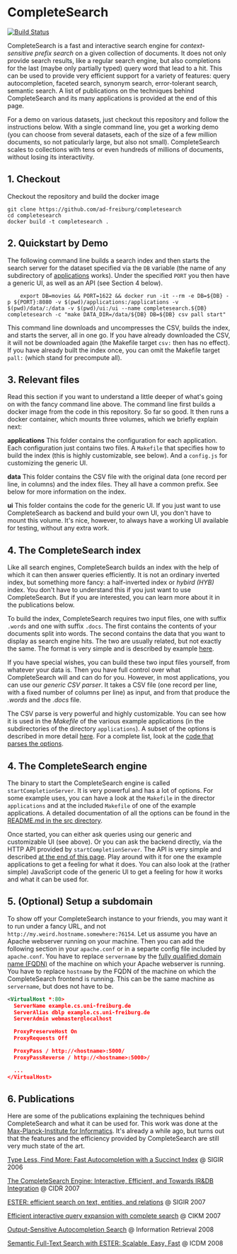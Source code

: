 # CompleteSearch

[![Build
Status](https://travis-ci.com/ad-freiburg/completesearch.svg?branch=master)](https://travis-ci.com/ad-freiburg/completesearch)

CompleteSearch is a fast and interactive search engine for *context-sensitive prefix search* on a given collection of documents.
It does not only provide search results, like a regular search engine,
but also completions for the last (maybe only partially typed) query word that lead to a hit.
This can be used to provide very efficient support for a variety of features:
query autocompletion, faceted search, synonym search, error-tolerant search, semantic search.
A list of publications on the techniques behind CompleteSearch and its many applications is provided at the end of this page.

For a demo on various datasets, just checkout this repository and follow the instructions below.
With a single command line, you get a working demo (you can choose from several datasets,
each of the size of a few million documents, so not paticularly large, but also not small).
CompleteSearch scales to collections with tens or even hundreds of millions of documents,
without losing its interactivity.

## 1. Checkout

Checkout the repository and build the docker image

    git clone https://github.com/ad-freiburg/completesearch
    cd completesearch
    docker build -t completesearch .

## 2. Quickstart by Demo

The following command line builds a search index and then starts the search server
for the dataset specified via the `DB` variable (the name of any subdirectory of [applications](applications/) works).
Under the specified `PORT` you then have a generic UI, as well as an API (see Section 4 below).

        export DB=movies && PORT=1622 && docker run -it --rm -e DB=${DB} -p ${PORT}:8080 -v $(pwd)/applications:/applications -v $(pwd)/data/:/data -v $(pwd)/ui:/ui --name completesearch.${DB} completesearch -c "make DATA_DIR=/data/${DB} DB=${DB} csv pall start"

This command line downloads and uncompresses the CSV, builds the index, and starts the server, all in one go.
If you have already downloaded the CSV, it will not be downloaded again (the Makefile target `csv:` then has no effect).
If you have already built the index once, you can omit the Makefile target `pall:` (which stand for precompute all).

## 3. Relevant files

Read this section if you want to understand a little deeper of what's going on with the fancy command line above.
The command line first builds a docker image from the code in this repository.
So far so good.
It then runs a docker container, which mounts three volumes, which we briefly explain next:

**applications** This folder contains the configuration for each application.
Each configuration just contains two files.
A `Makefile` that specifies how to build the index (this is highly customizable, see below).
And a `config.js` for customizing the generic UI.

**data** This folder contains the CSV file with the original data (one record per line, in columns) and the index files.
They all have a common prefix. See below for more information on the index.

**ui** This folder contains the code for the generic UI.
If you just want to use CompleteSearch as backend and build your own UI,
you don't have to mount this volume.
It's nice, however, to always have a working UI available for testing, without any extra work.

## 4. The CompleteSearch index

Like all search engines, CompleteSearch builds an index with the help of which it can then answer queries efficiently.
It is not an ordinary inverted index, but something more fancy: a half-inverted index or *hybird (HYB)* index.
You don't have to understand this if you just want to use CompleteSearch.
But if you are interested, you can learn more about it in the publications below.

To build the index, CompleteSearch requires two input files, one with suffix `.words` and one with suffix `.docs`.
The first contains the contents of your documents split into words.
The second contains the data that you want to display as search engine hits.
The two are usually related, but not exactly the same.
The format is very simple and is described by example [here](https://ad-wiki.informatik.uni-freiburg.de/completesearch/QuickIntro).

If you have special wishes, you can build these two input files yourself, from whatever your data is.
Then you have full control over what CompleteSearch will and can do for you.
However, in most applications, you can use our *generic CSV parser*.
It takes a CSV file (one record per line, with a fixed number of columns per line) as input,
and from that produce the *.words* and the *.docs* file.

The CSV parse is very powerful and highly customizable.
You can see how it is used in the *Makefile* of the various example applications
(in the subdirectories of the directory `applications`).
A subset of the options is described in more detail [here](https://ad-wiki.informatik.uni-freiburg.de/completesearch/CsvParser).
For a complete list, look at the [code that parses the options](https://github.com/ad-freiburg/completesearch/blob/master/src/parser/CsvParserOptions.cpp).

## 4. The CompleteSearch engine

The binary to start the CompleteSearch engine is called `startCompletionServer`.
It is very powerful and has a lot of options.
For some example uses, you can have a look at the `Makefile` in the director
`applications` and at the included `Makefile` of one of the example applications.
A detailed documentation of all the options can be found in the [README.md in the src directory](https://github.com/ad-freiburg/completesearch/tree/master/src).

Once started, you can either ask queries using our generic and customizable UI (see above).
Or you can ask the backend directly, via the HTTP API provided by `startCompletionServer`.
The API is very simple and described [at the end of this page](https://ad-wiki.informatik.uni-freiburg.de/completesearch/QuickIntro).
Play around with it for one the example applications to get a feeling for what it does.
You can also look at the (rather simple) JavaScript code of the generic UI
to get a feeling for how it works and what it can be used for.

## 5. (Optional) Setup a subdomain

To show off your CompleteSearch instance to your friends, you may want it to run
under a fancy URL, and not `http://my.weird.hostname.somewhere:76154`.
Let us assume you have an Apache webserver running on your machine.
Then you can add the following section in your `apache.conf` or in a separte
config file included by `apache.conf`.
You have to replace `servername` by the
[fully qualified domain name (FQDN)](https://en.wikipedia.org/wiki/Fully_qualified_domain_name) of the
machine on which your Apache webserver is running.
You have to replace `hostname` by the FQDN of the machine on which the CompleteSearch frontend is running.
This can be the same machine as `servername`, but does not have to be.

```xml
<VirtualHost *:80>
  ServerName example.cs.uni-freiburg.de
  ServerAlias dblp example.cs.uni-freiburg.de
  ServerAdmin webmaster@localhost

  ProxyPreserveHost On
  ProxyRequests Off

  ProxyPass / http://<hostname>:5000/
  ProxyPassReverse / http://<hostname>:5000>/

  ...
</VirtualHost>
```

## 6. Publications

Here are some of the publications explaining the techniques behind CompleteSearch and what it can be used for.
This work was done at the [Max-Planck-Institute for Informatics](https://www.mpi-inf.mpg.de/departments/algorithms-complexity).
It's already a while ago, but turns out that the features and the efficiency
provided by CompleteSearch are still very much state of the art.

[Type Less, Find More: Fast Autocompletion with a Succinct Index](https://www.researchgate.net/publication/47841931_Type_Less_Find_More_Fast_Autocompletion_Search_with_a_Succinct_Index) @ SIGIR 2006

[The CompleteSearch Engine: Interactive, Efficient, and Towards IR&DB Integration](http://cidrdb.org/cidr2007/papers/cidr07p09.pdf) @ CIDR 2007

[ESTER: efficient search on text, entities, and relations](http://researchgate.net/publication/47842303_ESTER_efficient_search_on_Text_Entities_and_Relations) @ SIGIR 2007

[Efficient interactive query expansion with complete search](https://dl.acm.org/doi/10.1145/1321440.1321560) @ CIKM 2007

[Output-Sensitive Autocompletion Search](https://link.springer.com/article/10.1007/s10791-008-9048-x) @ Information Retrieval 2008

[Semantic Full-Text Search with ESTER: Scalable, Easy, Fast](https://www.suchanek.name/work/publications/icdm2008.pdf) @ ICDM 2008 
